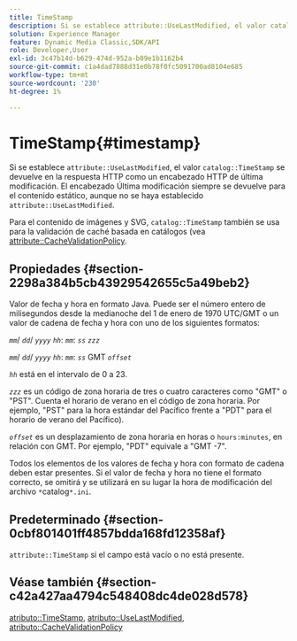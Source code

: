 ```yaml
---
title: TimeStamp
description: Si se establece attribute::UseLastModified, el valor catalog::TimeStamp se devuelve en la respuesta HTTP como un encabezado HTTP de Última modificación. El encabezado Última modificación siempre se devuelve para el contenido estático, incluso si no se ha establecido "attribute::UseLastModified".
solution: Experience Manager
feature: Dynamic Media Classic,SDK/API
role: Developer,User
exl-id: 3c47b14d-b629-474d-952a-b09e1b1162b4
source-git-commit: c1a4dad7888d31e0b78f0fc5091700ad8104e685
workflow-type: tm+mt
source-wordcount: '230'
ht-degree: 1%

---
```


# TimeStamp{#timestamp}

Si se establece `attribute::UseLastModified`, el valor `catalog::TimeStamp` se devuelve en la respuesta HTTP como un encabezado HTTP de última modificación. El encabezado Última modificación siempre se devuelve para el contenido estático, aunque no se haya establecido `attribute::UseLastModified`.

Para el contenido de imágenes y SVG, `catalog::TimeStamp` también se usa para la validación de caché basada en catálogos (vea [attribute::CacheValidationPolicy](/help/aem-is-ir-api/is-api/image-catalog/image-serving-api-ref/c-image-catalog-reference/c-attributes-reference/r-cachevalidationpolicy.md).

## Propiedades {#section-2298a384b5cb43929542655c5a49beb2}

Valor de fecha y hora en formato Java. Puede ser el número entero de milisegundos desde la medianoche del 1 de enero de 1970 UTC/GMT o un valor de cadena de fecha y hora con uno de los siguientes formatos:

*`mm`*/ *`dd`*/ *`yyyy`* *`hh`*: *`mm`*: *`ss`* *`zzz`*

*`mm`*/ *`dd`*/ *`yyyy`* *`hh`*: *`mm`*: *`ss`* GMT *`offset`*

*`hh`* está en el intervalo de 0 a 23.

*`zzz`* es un código de zona horaria de tres o cuatro caracteres como &quot;GMT&quot; o &quot;PST&quot;. Cuenta el horario de verano en el código de zona horaria. Por ejemplo, &quot;PST&quot; para la hora estándar del Pacífico frente a &quot;PDT&quot; para el horario de verano del Pacífico).

*`offset`* es un desplazamiento de zona horaria en horas o `hours:minutes`, en relación con GMT. Por ejemplo, &quot;PDT&quot; equivale a &quot;GMT -7&quot;.

Todos los elementos de los valores de fecha y hora con formato de cadena deben estar presentes. Si el valor de fecha y hora no tiene el formato correcto, se omitirá y se utilizará en su lugar la hora de modificación del archivo `*`catalog`*.ini`.

## Predeterminado {#section-0cbf801401ff4857bdda168fd12358af}

`attribute::TimeStamp` si el campo está vacío o no está presente.

## Véase también {#section-c42a427aa4794c548408dc4de028d578}

[atributo::TimeStamp](../../../../../../is-api/image-catalog/image-serving-api-ref/c-image-catalog-reference/c-attributes-reference/r-timestamp.md#reference-4213c599a64942ee8cb9d80696b08296), [atributo::UseLastModified](../../../../../../is-api/image-catalog/image-serving-api-ref/c-image-catalog-reference/c-attributes-reference/r-uselastmodified.md#reference-73ecc421e6864a38aec5a4775f06b8e8), [atributo::CacheValidationPolicy](../../../../../../is-api/image-catalog/image-serving-api-ref/c-image-catalog-reference/c-attributes-reference/r-cachevalidationpolicy.md#reference-e55e52fd749041718a9af69fa2027b57)
